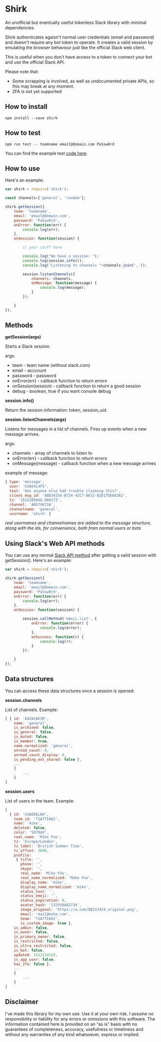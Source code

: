 # Shirk

An unofficial but eventually useful tokenless Slack library with minimal dependencies.

Shirk authenticates agaisn't normal user credentials (email and password) and doesn't require any bot token to operate. It creates a valid session by emulating the browser behaviour just like the official Slack web client.

This is useful when you don't have access to a token to connect your bot and use the official Slack API.

Please note that:

 * Some scrapping is involved, as well as undocumented private APIs, so this may break at any moment.
 * 2FA is not yet supported

## How to install

```
npm install --save shirk
```

## How to test

```
npm run test -- teamname email@domain.com PaSsw0rd
```

You can find the example test [code here][1].

## How to use

Here's an example:

```javascript
var shirk = require('shirk');

const channels=['general', 'random'];

shirk.getSession({
    team: 'teamname',
    email: 'email@domain.com',
    password: 'PaSsw0rd',
    onError: function(err) {
        console.log(err);
    },
    onSession: function(session) {

        // your stuff here

        console.log("We have a session: ");
        console.log(session.info());
        console.log("Listening to channels "+channels.join(','));

        session.listenChannels({
            channels: channels,
            onMessage: function(message) {
                console.log(message);
            }
        });

    }
});
```

## Methods

**getSession(args)**

Starts a Slack session.

args:

 * team - team name (without slack.com)
 * email - acccount
 * password - password
 * onError(err) - callback function to return errors
 * onSession(session) - callback function to return a good session
 * debug - boolean, true if you want console debug

**session.info()**

Return the session information: token, session_uid.

**session.listenChannels(args)**

Listens for messages in a list of channels. Fires up events when a new message arrives.

args:

 * channels - array of channels to listen to
 * onError(err) - callback function to return errors
 * onMessage(message) - callback function when a new message arrives

example of message:

```javascript
{ type: 'message',
  user: 'U3AE4L4F5',
  text: 'Has anyone else had trouble claiming this?',
  client_msg_id: 'A8D34254-B724-42C7-8A32-B2D17DE6A3A2',
  ts: '1515209040.000173',
  channel: 'A0S7VK72A',
  channelname: 'general',
  username: 'shirk' }
```

_real usernames and channelnames are added to the message structure, along with the ids, for convenience, both from normal users or bots_

## Using Slack's Web API methods

You can use any normal [Slack API method][2] after getting a valid session with getSession(). Here's an example:

```javascript
var shirk = require('shirk');

shirk.getSession({
    team: 'teamname',
    email: 'email@domain.com',
    password: 'PaSsw0rd',
    onError: function(err) {
        console.log(err);
    },
    onSession: function(session) {

        session.callMethod('emoji.list', {
            onError: function(error) {
                console.log(error);
            },
            onSuccess: function(r) {
                console.log(r);
            }
        });

    }
});
```

## Data structures

You can access these data structures once a session is opened:

**session.channels**

List of channels. Example:

```javascript
[ { id: 'A4ZA28E3M',
    name: 'general',
    is_archived: false,
    is_general: false,
    is_muted: false,
    is_member: true,
    name_normalized: 'general',
    unread_count: 0,
    unread_count_display: 0,
    is_pending_ext_shared: false },
    ...
    {
        ...
    }
]
```

**session.users**

List of users in the team. Example:

```javascript
[
  { id: 'U3AEKELAH',
    team_id: 'T1A7TIA62',
    name: 'mike',
    deleted: false,
    color: '5870dd',
    real_name: 'Mike Foo',
    tz: 'Europe/London',
    tz_label: 'British Summer Time',
    tz_offset: 3600,
    profile:
     { title: '',
       phone: '',
       skype: '',
       real_name: 'Mike Foo',
       real_name_normalized: 'Make Foo',
       display_name: 'mike',
       display_name_normalized: 'mike',
       status_text: '',
       status_emoji: '',
       status_expiration: 0,
       avatar_hash: '232938482734',
       image_original: 'https://a.com/98237424_original.png',
       email: 'mail@mike.com',
       team: 'T1A7TIA62',
       is_custom_image: true },
    is_admin: false,
    is_owner: false,
    is_primary_owner: false,
    is_restricted: false,
    is_ultra_restricted: false,
    is_bot: false,
    updated: 1512234520,
    is_app_user: false,
    has_2fa: false },
    ...
    {
        ...
    }
]
```

## Disclaimer

I've made this library for my own use. Use it at your own risk. I assume no responsibility or liability for any errors or omissions with this software. The information contained here is provided on an “as is” basis with no guarantees of completeness, accuracy, usefulness or timeliness and without any warranties of any kind whatsoever, express or implied.

[1]: https://github.com/celso/shirk/blob/master/test.js
[2]: https://api.slack.com/methods
